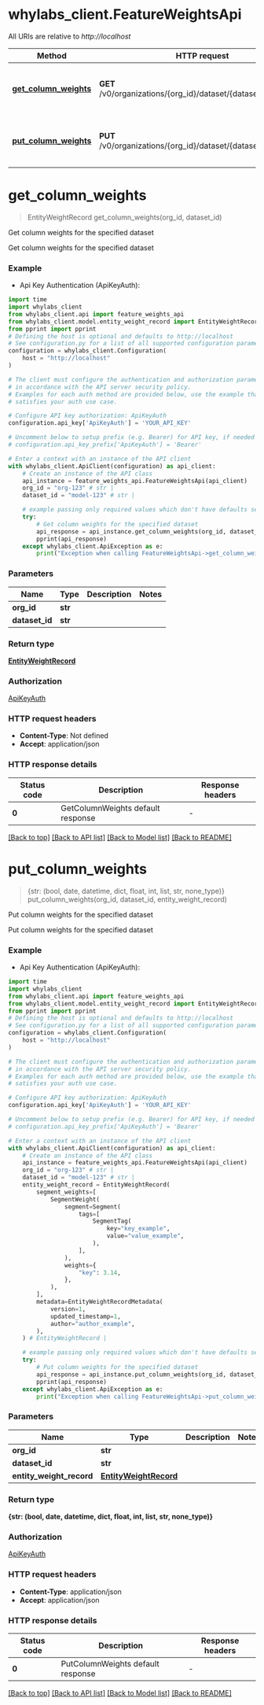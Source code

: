 # whylabs_client.FeatureWeightsApi

All URIs are relative to *http://localhost*

Method | HTTP request | Description
------------- | ------------- | -------------
[**get_column_weights**](FeatureWeightsApi.md#get_column_weights) | **GET** /v0/organizations/{org_id}/dataset/{dataset_id}/weights | Get column weights for the specified dataset
[**put_column_weights**](FeatureWeightsApi.md#put_column_weights) | **PUT** /v0/organizations/{org_id}/dataset/{dataset_id}/weights | Put column weights for the specified dataset


# **get_column_weights**
> EntityWeightRecord get_column_weights(org_id, dataset_id)

Get column weights for the specified dataset

Get column weights for the specified dataset

### Example

* Api Key Authentication (ApiKeyAuth):

```python
import time
import whylabs_client
from whylabs_client.api import feature_weights_api
from whylabs_client.model.entity_weight_record import EntityWeightRecord
from pprint import pprint
# Defining the host is optional and defaults to http://localhost
# See configuration.py for a list of all supported configuration parameters.
configuration = whylabs_client.Configuration(
    host = "http://localhost"
)

# The client must configure the authentication and authorization parameters
# in accordance with the API server security policy.
# Examples for each auth method are provided below, use the example that
# satisfies your auth use case.

# Configure API key authorization: ApiKeyAuth
configuration.api_key['ApiKeyAuth'] = 'YOUR_API_KEY'

# Uncomment below to setup prefix (e.g. Bearer) for API key, if needed
# configuration.api_key_prefix['ApiKeyAuth'] = 'Bearer'

# Enter a context with an instance of the API client
with whylabs_client.ApiClient(configuration) as api_client:
    # Create an instance of the API class
    api_instance = feature_weights_api.FeatureWeightsApi(api_client)
    org_id = "org-123" # str | 
    dataset_id = "model-123" # str | 

    # example passing only required values which don't have defaults set
    try:
        # Get column weights for the specified dataset
        api_response = api_instance.get_column_weights(org_id, dataset_id)
        pprint(api_response)
    except whylabs_client.ApiException as e:
        print("Exception when calling FeatureWeightsApi->get_column_weights: %s\n" % e)
```


### Parameters

Name | Type | Description  | Notes
------------- | ------------- | ------------- | -------------
 **org_id** | **str**|  |
 **dataset_id** | **str**|  |

### Return type

[**EntityWeightRecord**](EntityWeightRecord.md)

### Authorization

[ApiKeyAuth](../README.md#ApiKeyAuth)

### HTTP request headers

 - **Content-Type**: Not defined
 - **Accept**: application/json


### HTTP response details

| Status code | Description | Response headers |
|-------------|-------------|------------------|
**0** | GetColumnWeights default response |  -  |

[[Back to top]](#) [[Back to API list]](../README.md#documentation-for-api-endpoints) [[Back to Model list]](../README.md#documentation-for-models) [[Back to README]](../README.md)

# **put_column_weights**
> {str: (bool, date, datetime, dict, float, int, list, str, none_type)} put_column_weights(org_id, dataset_id, entity_weight_record)

Put column weights for the specified dataset

Put column weights for the specified dataset

### Example

* Api Key Authentication (ApiKeyAuth):

```python
import time
import whylabs_client
from whylabs_client.api import feature_weights_api
from whylabs_client.model.entity_weight_record import EntityWeightRecord
from pprint import pprint
# Defining the host is optional and defaults to http://localhost
# See configuration.py for a list of all supported configuration parameters.
configuration = whylabs_client.Configuration(
    host = "http://localhost"
)

# The client must configure the authentication and authorization parameters
# in accordance with the API server security policy.
# Examples for each auth method are provided below, use the example that
# satisfies your auth use case.

# Configure API key authorization: ApiKeyAuth
configuration.api_key['ApiKeyAuth'] = 'YOUR_API_KEY'

# Uncomment below to setup prefix (e.g. Bearer) for API key, if needed
# configuration.api_key_prefix['ApiKeyAuth'] = 'Bearer'

# Enter a context with an instance of the API client
with whylabs_client.ApiClient(configuration) as api_client:
    # Create an instance of the API class
    api_instance = feature_weights_api.FeatureWeightsApi(api_client)
    org_id = "org-123" # str | 
    dataset_id = "model-123" # str | 
    entity_weight_record = EntityWeightRecord(
        segment_weights=[
            SegmentWeight(
                segment=Segment(
                    tags=[
                        SegmentTag(
                            key="key_example",
                            value="value_example",
                        ),
                    ],
                ),
                weights={
                    "key": 3.14,
                },
            ),
        ],
        metadata=EntityWeightRecordMetadata(
            version=1,
            updated_timestamp=1,
            author="author_example",
        ),
    ) # EntityWeightRecord | 

    # example passing only required values which don't have defaults set
    try:
        # Put column weights for the specified dataset
        api_response = api_instance.put_column_weights(org_id, dataset_id, entity_weight_record)
        pprint(api_response)
    except whylabs_client.ApiException as e:
        print("Exception when calling FeatureWeightsApi->put_column_weights: %s\n" % e)
```


### Parameters

Name | Type | Description  | Notes
------------- | ------------- | ------------- | -------------
 **org_id** | **str**|  |
 **dataset_id** | **str**|  |
 **entity_weight_record** | [**EntityWeightRecord**](EntityWeightRecord.md)|  |

### Return type

**{str: (bool, date, datetime, dict, float, int, list, str, none_type)}**

### Authorization

[ApiKeyAuth](../README.md#ApiKeyAuth)

### HTTP request headers

 - **Content-Type**: application/json
 - **Accept**: application/json


### HTTP response details

| Status code | Description | Response headers |
|-------------|-------------|------------------|
**0** | PutColumnWeights default response |  -  |

[[Back to top]](#) [[Back to API list]](../README.md#documentation-for-api-endpoints) [[Back to Model list]](../README.md#documentation-for-models) [[Back to README]](../README.md)

